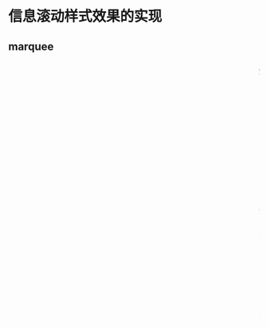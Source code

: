 # 信息滚动样式效果的实现

## marquee
### <marquee>知识点
- behavior滚动方式
    + alternate：表示在两端之间来回滚动
    + scroll：表示由一端滚动到另一端，会重复
    + slide：表示由一端滚动到另一端，不会重复。
- direction滚动的方向：down、up、left、right
- loop滚动的次数（当loop=-1时表示一直滚动下去，默认为-1）
- scrollamount设定活动字幕的滚动速度
- scrolldelay设定活动字幕滚动两次之间的延迟时间

## JavaScript实现无缝滚动
### 实例
- scroll.html 实现无缝滚动，鼠标移上去时停止滚动，鼠标移开时继续滚动
- scrol-noe.html 实现间歇性滚动，一条新闻一条新闻的滚动
- scroll.html 实现的是一个构造函数的例子。

## 滚动插件的实现
- 构造函数的方法机型实现，可通过参数来设置是无缝滚动还是间歇性滚动，同时可设置滚动速度和高等等其他的参数。具体实现方式在news-scroll.js里面。
- 参数用法
    + 构造函数，封装在news-scroll.js里面
    + 实现了无缝滚动和间歇性滚动的参数配置：例如 ```new NewsScroll('news-box2',{type:'intermittent'});```
    + 第一个参数为box滚动区域的id
    + 第二个参数为json格式数据，其中type：intermittent是间歇性滚动，seamless为无缝滚动
    + 样式表动态加载，不用每次都引用。已解决多次加载的问题。路径是相对news-scroll.js的，而不是相对于项目的。在其所在目录的css文件下。
- 遗留问题20160812，明天解决
    + 1、将box和ulLists提取出来，不用每次都传参数
    + 2、scrollFn和scroll或者是startScroll三个方法进行结合
    + 3、可添加一个换肤功能的样式，给用户自己进行定义skin
